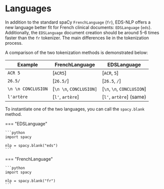 # Languages


In addition to the standard spaCy `FrenchLanguage` (`fr`), EDS-NLP offers a new language better fit
for French clinical documents: `EDSLanguage` (`eds`). Additionally, the `EDSLanguage` document creation should be around 5-6 times faster than
the `fr` tokenizer. The main differences lie in the tokenization process.

A comparison of the two tokenization methods is demonstrated below:

| Example               | FrenchLanguage             | EDSLanguage                |
| --------------------- | -------------------------- |----------------------------|
| `ACR 5`               | [`ACR5`]                   | [`ACR`, `5`]               |
| `26.5/`               | [`26.5/`]                  | [`26.5`, `/`]              |
| `\n \n CONCLUSION`    | [`\n \n`, `CONCLUSION]`    | [`\n`, `\n`, `CONCLUSION`] |
| `l'artère`            | [`l'`, `artère`]           | [`l'`, `artère`] (same)    |

To instantiate one of the two languages, you can call the `spacy.blank` method.

=== "EDSLanguage"

    ```python
    import spacy

    nlp = spacy.blank("eds")
    ```

=== "FrenchLanguage"

    ```python
    import spacy

    nlp = spacy.blank("fr")
    ```
